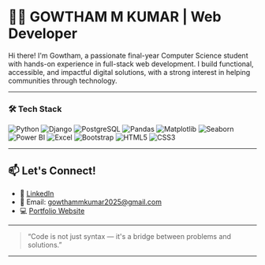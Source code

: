 # 👨‍💻 GOWTHAM M KUMAR | Web Developer 

Hi there! I'm Gowtham, a passionate final-year Computer Science student with hands-on experience in full-stack web development. I build functional, accessible, and impactful digital solutions, with a strong interest in helping communities through technology. 

---

### 🛠️ Tech Stack 

![Python](https://img.shields.io/badge/Python-3670A0?style=for-the-badge&logo=python&logoColor=white)
![Django](https://img.shields.io/badge/Django-092E20?style=for-the-badge&logo=django&logoColor=white)
![PostgreSQL](https://img.shields.io/badge/PostgreSQL-336791?style=for-the-badge&logo=postgresql&logoColor=white)
![Pandas](https://img.shields.io/badge/Pandas-150458?style=for-the-badge&logo=pandas&logoColor=white)
![Matplotlib](https://img.shields.io/badge/Matplotlib-007ACC?style=for-the-badge&logo=plotly&logoColor=white)
![Seaborn](https://img.shields.io/badge/Seaborn-43B02A?style=for-the-badge&logo=python&logoColor=white)
![Power BI](https://img.shields.io/badge/PowerBI-F2C811?style=for-the-badge&logo=powerbi&logoColor=black)
![Excel](https://img.shields.io/badge/Excel-217346?style=for-the-badge&logo=microsoft-excel&logoColor=white)
![Bootstrap](https://img.shields.io/badge/Bootstrap-563D7C?style=for-the-badge&logo=bootstrap&logoColor=white)
![HTML5](https://img.shields.io/badge/HTML5-E34F26?style=for-the-badge&logo=html5&logoColor=white)
![CSS3](https://img.shields.io/badge/CSS3-1572B6?style=for-the-badge&logo=css3&logoColor=white)

---

## 📫 Let's Connect!

- 💼 [LinkedIn](https://www.linkedin.com/in/gowtham-m-kumar-b4b20a374/)
- 📧 Email: gowthammkumar2025@gmail.com
- 💻 [Portfolio Website](https://gowthamm42.pythonanywhere.com/)

---

> “Code is not just syntax — it's a bridge between problems and solutions.”

---


